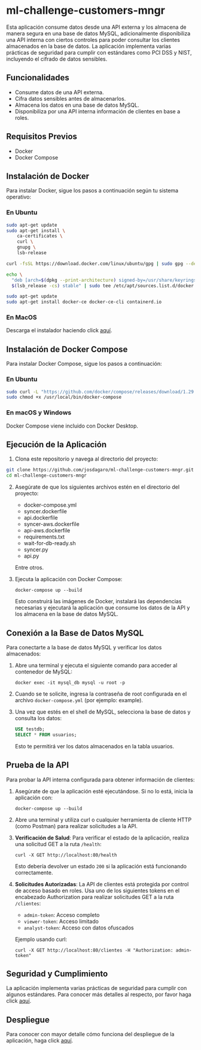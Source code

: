 # ml-challenge-customers-mngr

Esta aplicación consume datos desde una API externa y los almacena de manera segura en una base de datos MySQL, adicionalmente disponibiliza una API interna con ciertos controles para poder consultar los clientes almacenados en la base de datos. La aplicación implementa varias prácticas de seguridad para cumplir con estándares como PCI DSS y NIST, incluyendo el cifrado de datos sensibles.

## Funcionalidades

- Consume datos de una API externa.
- Cifra datos sensibles antes de almacenarlos.
- Almacena los datos en una base de datos MySQL.
- Disponibiliza por una API interna información de clientes en base a roles.

## Requisitos Previos

- Docker
- Docker Compose

## Instalación de Docker

Para instalar Docker, sigue los pasos a continuación según tu sistema operativo:

### En Ubuntu

```sh
sudo apt-get update
sudo apt-get install \
    ca-certificates \
    curl \
    gnupg \
    lsb-release

curl -fsSL https://download.docker.com/linux/ubuntu/gpg | sudo gpg --dearmor -o /usr/share/keyrings/docker-archive-keyring.gpg

echo \
  "deb [arch=$(dpkg --print-architecture) signed-by=/usr/share/keyrings/docker-archive-keyring.gpg] https://download.docker.com/linux/ubuntu \
  $(lsb_release -cs) stable" | sudo tee /etc/apt/sources.list.d/docker.list > /dev/null

sudo apt-get update
sudo apt-get install docker-ce docker-ce-cli containerd.io
```

### En MacOS

Descarga el instalador haciendo click [aquí](https://www.docker.com/products/docker-desktop).

## Instalación de Docker Compose

Para instalar Docker Compose, sigue los pasos a continuación:

### En Ubuntu

```sh
sudo curl -L "https://github.com/docker/compose/releases/download/1.29.2/docker-compose-$(uname -s)-$(uname -m)" -o /usr/local/bin/docker-compose
sudo chmod +x /usr/local/bin/docker-compose
```

### En macOS y Windows

Docker Compose viene incluido con Docker Desktop.

## Ejecución de la Aplicación

1. Clona este repositorio y navega al directorio del proyecto:

```sh
git clone https://github.com/josdagaro/ml-challenge-customers-mngr.git
cd ml-challenge-customers-mngr
```

2. Asegúrate de que los siguientes archivos estén en el directorio del proyecto:
    - docker-compose.yml
    - syncer.dockerfile
    - api.dockerfile
    - syncer-aws.dockerfile
    - api-aws.dockerfile
    - requirements.txt
    - wait-for-db-ready.sh
    - syncer.py
    - api.py

    Entre otros.

3. Ejecuta la aplicación con Docker Compose:

    `docker-compose up --build`

    Esto construirá las imágenes de Docker, instalará las dependencias necesarias y ejecutará la aplicación que consume los datos de la API y los almacena en la base de datos MySQL.

## Conexión a la Base de Datos MySQL
Para conectarte a la base de datos MySQL y verificar los datos almacenados:

1. Abre una terminal y ejecuta el siguiente comando para acceder al contenedor de MySQL:

    `docker exec -it mysql_db mysql -u root -p`

2. Cuando se te solicite, ingresa la contraseña de root configurada en el archivo `docker-compose.yml` (por ejemplo: example).

3. Una vez que estés en el shell de MySQL, selecciona la base de datos y consulta los datos:

    ```sql
    USE testdb;
    SELECT * FROM usuarios;
    ```

    Esto te permitirá ver los datos almacenados en la tabla usuarios.

## Prueba de la API

Para probar la API interna configurada para obtener información de clientes:

1. Asegúrate de que la aplicación esté ejecutándose. Si no lo está, inicia la aplicación con:

    `docker-compose up --build`

2. Abre una terminal y utiliza curl o cualquier herramienta de cliente HTTP (como Postman) para realizar solicitudes a la API.

3. **Verificación de Salud**: Para verificar el estado de la aplicación, realiza una solicitud GET a la ruta `/health`:

    `curl -X GET http://localhost:80/health`
    
    Esto debería devolver un estado `200` si la aplicación está funcionando correctamente.

4. **Solicitudes Autorizadas**: La API de clientes está protegida por control de acceso basado en roles. Usa uno de los siguientes tokens en el encabezado Authorization para realizar solicitudes GET a la ruta `/clientes`:

    - `admin-token`: Acceso completo
	- `viewer-token`: Acceso limitado
	- `analyst-token`: Acceso con datos ofuscados

    Ejemplo usando curl:

    `curl -X GET http://localhost:80/clientes -H "Authorization: admin-token"`

## Seguridad y Cumplimiento

La aplicación implementa varias prácticas de seguridad para cumplir con algunos estándares. Para conocer más detalles al respecto, por favor haga click [aquí](https://github.com/josdagaro/ml-challenge-customers-mngr/blob/main/docs/sec-analysis.md).

## Despliegue

Para conocer con mayor detalle cómo funciona del despliegue de la aplicación, haga click [aquí](https://github.com/josdagaro/ml-challenge-customers-mngr/blob/main/docs/deployment.md).
